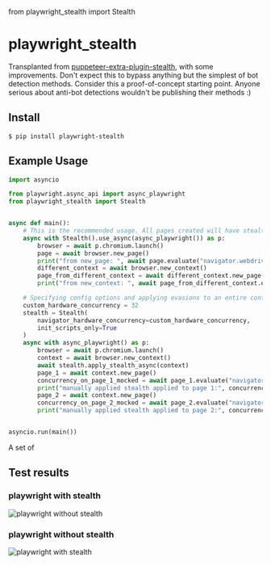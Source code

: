 from playwright_stealth import Stealth

# playwright_stealth

Transplanted from [puppeteer-extra-plugin-stealth](https://github.com/berstend/puppeteer-extra/tree/master/packages/puppeteer-extra-plugin-stealth), with some improvements. Don't expect this to bypass anything but the simplest of bot detection methods. Consider this a proof-of-concept starting point. Anyone serious about anti-bot detections wouldn't be publishing their methods :)

## Install

```
$ pip install playwright-stealth
```

## Example Usage

```python
import asyncio

from playwright.async_api import async_playwright
from playwright_stealth import Stealth


async def main():
    # This is the recommended usage. All pages created will have stealth applied:
    async with Stealth().use_async(async_playwright()) as p:
        browser = await p.chromium.launch()
        page = await browser.new_page()
        print("from new_page: ", await page.evaluate("navigator.webdriver"))
        different_context = await browser.new_context()
        page_from_different_context = await different_context.new_page()
        print("from new_context: ", await page_from_different_context.evaluate("navigator.webdriver"))

    # Specifying config options and applying evasions to an entire context:
    custom_hardware_concurrency = 32
    stealth = Stealth(
        navigator_hardware_concurrency=custom_hardware_concurrency,
        init_scripts_only=True
    )
    async with async_playwright() as p:
        browser = await p.chromium.launch()
        context = await browser.new_context()
        await stealth.apply_stealth_async(context)
        page_1 = await context.new_page()
        concurrency_on_page_1_mocked = await page_1.evaluate("navigator.hardwareConcurrency") == custom_hardware_concurrency
        print("manually applied stealth applied to page 1:", concurrency_on_page_1_mocked)
        page_2 = await context.new_page()
        concurrency_on_page_2_mocked = await page_2.evaluate("navigator.hardwareConcurrency") == custom_hardware_concurrency
        print("manually applied stealth applied to page 2:", concurrency_on_page_2_mocked)


asyncio.run(main())
```
A set of 
## Test results

### playwright with stealth

![playwright without stealth](./images/example_with_stealth.png)

### playwright without stealth

![playwright with stealth](./images/example_without_stealth.png)
